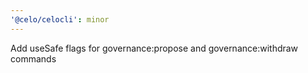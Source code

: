 ```yaml
---
'@celo/celocli': minor
---
```


Add useSafe flags for governance:propose and governance:withdraw commands
